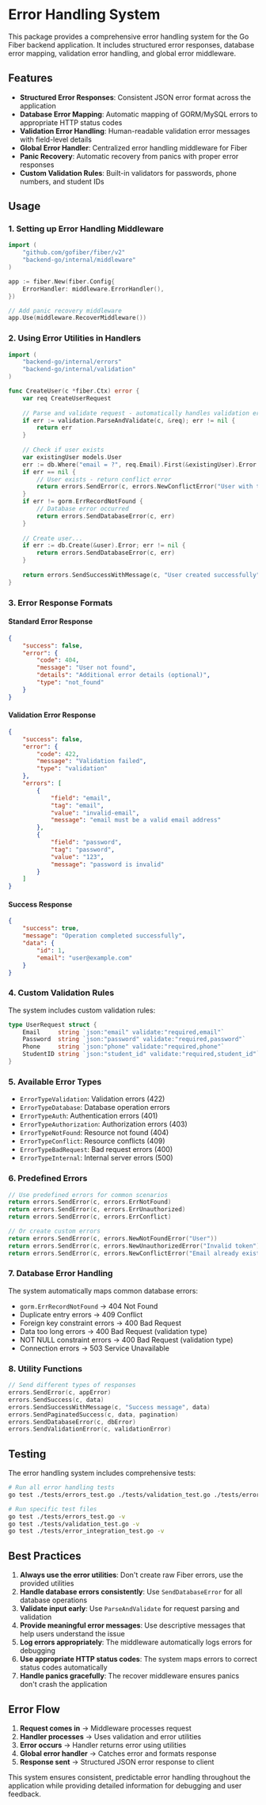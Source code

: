 # Error Handling System

This package provides a comprehensive error handling system for the Go Fiber backend application. It includes structured error responses, database error mapping, validation error handling, and global error middleware.

## Features

- **Structured Error Responses**: Consistent JSON error format across the application
- **Database Error Mapping**: Automatic mapping of GORM/MySQL errors to appropriate HTTP status codes
- **Validation Error Handling**: Human-readable validation error messages with field-level details
- **Global Error Handler**: Centralized error handling middleware for Fiber
- **Panic Recovery**: Automatic recovery from panics with proper error responses
- **Custom Validation Rules**: Built-in validators for passwords, phone numbers, and student IDs

## Usage

### 1. Setting up Error Handling Middleware

```go
import (
    "github.com/gofiber/fiber/v2"
    "backend-go/internal/middleware"
)

app := fiber.New(fiber.Config{
    ErrorHandler: middleware.ErrorHandler(),
})

// Add panic recovery middleware
app.Use(middleware.RecoverMiddleware())
```

### 2. Using Error Utilities in Handlers

```go
import (
    "backend-go/internal/errors"
    "backend-go/internal/validation"
)

func CreateUser(c *fiber.Ctx) error {
    var req CreateUserRequest
    
    // Parse and validate request - automatically handles validation errors
    if err := validation.ParseAndValidate(c, &req); err != nil {
        return err
    }
    
    // Check if user exists
    var existingUser models.User
    err := db.Where("email = ?", req.Email).First(&existingUser).Error
    if err == nil {
        // User exists - return conflict error
        return errors.SendError(c, errors.NewConflictError("User with this email already exists"))
    }
    if err != gorm.ErrRecordNotFound {
        // Database error occurred
        return errors.SendDatabaseError(c, err)
    }
    
    // Create user...
    if err := db.Create(&user).Error; err != nil {
        return errors.SendDatabaseError(c, err)
    }
    
    return errors.SendSuccessWithMessage(c, "User created successfully", user)
}
```

### 3. Error Response Formats

#### Standard Error Response
```json
{
    "success": false,
    "error": {
        "code": 404,
        "message": "User not found",
        "details": "Additional error details (optional)",
        "type": "not_found"
    }
}
```

#### Validation Error Response
```json
{
    "success": false,
    "error": {
        "code": 422,
        "message": "Validation failed",
        "type": "validation"
    },
    "errors": [
        {
            "field": "email",
            "tag": "email",
            "value": "invalid-email",
            "message": "email must be a valid email address"
        },
        {
            "field": "password",
            "tag": "password",
            "value": "123",
            "message": "password is invalid"
        }
    ]
}
```

#### Success Response
```json
{
    "success": true,
    "message": "Operation completed successfully",
    "data": {
        "id": 1,
        "email": "user@example.com"
    }
}
```

### 4. Custom Validation Rules

The system includes custom validation rules:

```go
type UserRequest struct {
    Email     string `json:"email" validate:"required,email"`
    Password  string `json:"password" validate:"required,password"`      // Min 8 chars, letters + numbers
    Phone     string `json:"phone" validate:"required,phone"`            // Thai phone format
    StudentID string `json:"student_id" validate:"required,student_id"`  // 8-10 digits
}
```

### 5. Available Error Types

- `ErrorTypeValidation`: Validation errors (422)
- `ErrorTypeDatabase`: Database operation errors
- `ErrorTypeAuth`: Authentication errors (401)
- `ErrorTypeAuthorization`: Authorization errors (403)
- `ErrorTypeNotFound`: Resource not found (404)
- `ErrorTypeConflict`: Resource conflicts (409)
- `ErrorTypeBadRequest`: Bad request errors (400)
- `ErrorTypeInternal`: Internal server errors (500)

### 6. Predefined Errors

```go
// Use predefined errors for common scenarios
return errors.SendError(c, errors.ErrNotFound)
return errors.SendError(c, errors.ErrUnauthorized)
return errors.SendError(c, errors.ErrConflict)

// Or create custom errors
return errors.SendError(c, errors.NewNotFoundError("User"))
return errors.SendError(c, errors.NewUnauthorizedError("Invalid token"))
return errors.SendError(c, errors.NewConflictError("Email already exists"))
```

### 7. Database Error Handling

The system automatically maps common database errors:

- `gorm.ErrRecordNotFound` → 404 Not Found
- Duplicate entry errors → 409 Conflict
- Foreign key constraint errors → 400 Bad Request
- Data too long errors → 400 Bad Request (validation type)
- NOT NULL constraint errors → 400 Bad Request (validation type)
- Connection errors → 503 Service Unavailable

### 8. Utility Functions

```go
// Send different types of responses
errors.SendError(c, appError)
errors.SendSuccess(c, data)
errors.SendSuccessWithMessage(c, "Success message", data)
errors.SendPaginatedSuccess(c, data, pagination)
errors.SendDatabaseError(c, dbError)
errors.SendValidationError(c, validationError)
```

## Testing

The error handling system includes comprehensive tests:

```bash
# Run all error handling tests
go test ./tests/errors_test.go ./tests/validation_test.go ./tests/error_integration_test.go -v

# Run specific test files
go test ./tests/errors_test.go -v
go test ./tests/validation_test.go -v
go test ./tests/error_integration_test.go -v
```

## Best Practices

1. **Always use the error utilities**: Don't create raw Fiber errors, use the provided utilities
2. **Handle database errors consistently**: Use `SendDatabaseError` for all database operations
3. **Validate input early**: Use `ParseAndValidate` for request parsing and validation
4. **Provide meaningful error messages**: Use descriptive messages that help users understand the issue
5. **Log errors appropriately**: The middleware automatically logs errors for debugging
6. **Use appropriate HTTP status codes**: The system maps errors to correct status codes automatically
7. **Handle panics gracefully**: The recover middleware ensures panics don't crash the application

## Error Flow

1. **Request comes in** → Middleware processes request
2. **Handler processes** → Uses validation and error utilities
3. **Error occurs** → Handler returns error using utilities
4. **Global error handler** → Catches error and formats response
5. **Response sent** → Structured JSON error response to client

This system ensures consistent, predictable error handling throughout the application while providing detailed information for debugging and user feedback.